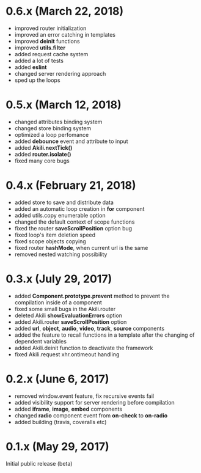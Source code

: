 # 0.6.x (March 22, 2018)

* improved router initialization
* improved an error catching in templates
* improved __deinit__ functions
* improved __utils.filter__
* added request cache system
* added a lot of tests
* added __eslint__
* changed server rendering approach
* sped up the loops

# 0.5.x (March 12, 2018)

* changed attributes binding system
* changed store binding system
* optimized a loop perfomance
* added __debounce__ event and attribute to input
* added __Akili.nextTick()__
* added __router.isolate()__
* fixed many core bugs

# 0.4.x (February 21, 2018)

* added store to save and distribute data
* added an automatic loop creation in __for__ component
* added utils.copy enumerable option
* changed the default context of scope functions
* fixed the router __saveScrollPosition__ option bug
* fixed loop's item deletion speed 
* fixed scope objects copying
* fixed router __hashMode__, when current url is the same
* removed nested watching possibility

# 0.3.x (July 29, 2017)

* added __Component.prototype.prevent__ method to prevent the compilation inside of a component 
* fixed some small bugs in the Akili.router
* deleted Akili __showEvaluationErrors__ option
* added Akili.router __saveScrollPosition__ option
* added __url__, __object__, __audio__, __video__, __track__, __source__ components
* added the feature to recall functions in a template after the changing of dependent variables
* added Akili.deinit function to deactivate the framework
* fixed Akili.request xhr.ontimeout handling

# 0.2.x (June 6, 2017)

* removed window.event feature, fix recursive events fail
* added visibility support for server rendering before compilation
* added __iframe__, __image__, __embed__ components
* changed __radio__ component event from __on-check__ to __on-radio__
* added building (travis, coveralls etc)

# 0.1.x (May 29, 2017)
Initial public release (beta)